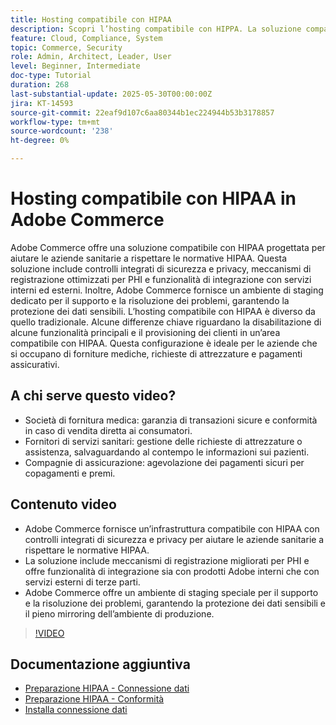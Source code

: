 ```yaml
---
title: Hosting compatibile con HIPAA
description: Scopri l’hosting compatibile con HIPPA. La soluzione compatibile con HIPAA di Adobe Commerce garantisce la sicurezza e la conformità dell'e-commerce per le aziende sanitarie.
feature: Cloud, Compliance, System
topic: Commerce, Security
role: Admin, Architect, Leader, User
level: Beginner, Intermediate
doc-type: Tutorial
duration: 268
last-substantial-update: 2025-05-30T00:00:00Z
jira: KT-14593
source-git-commit: 22eaf9d107c6aa80344b1ec224944b53b3178857
workflow-type: tm+mt
source-wordcount: '238'
ht-degree: 0%

---
```



# Hosting compatibile con HIPAA in Adobe Commerce

Adobe Commerce offre una soluzione compatibile con HIPAA progettata per aiutare le aziende sanitarie a rispettare le normative HIPAA. Questa soluzione include controlli integrati di sicurezza e privacy, meccanismi di registrazione ottimizzati per PHI e funzionalità di integrazione con servizi interni ed esterni. Inoltre, Adobe Commerce fornisce un ambiente di staging dedicato per il supporto e la risoluzione dei problemi, garantendo la protezione dei dati sensibili. L’hosting compatibile con HIPAA è diverso da quello tradizionale. Alcune differenze chiave riguardano la disabilitazione di alcune funzionalità principali e il provisioning dei clienti in un’area compatibile con HIPAA. Questa configurazione è ideale per le aziende che si occupano di forniture mediche, richieste di attrezzature e pagamenti assicurativi.

## A chi serve questo video?

* Società di fornitura medica: garanzia di transazioni sicure e conformità in caso di vendita diretta ai consumatori.
* Fornitori di servizi sanitari: gestione delle richieste di attrezzature o assistenza, salvaguardando al contempo le informazioni sui pazienti.
* Compagnie di assicurazione: agevolazione dei pagamenti sicuri per copagamenti e premi.

## Contenuto video

* Adobe Commerce fornisce un’infrastruttura compatibile con HIPAA con controlli integrati di sicurezza e privacy per aiutare le aziende sanitarie a rispettare le normative HIPAA.
* La soluzione include meccanismi di registrazione migliorati per PHI e offre funzionalità di integrazione sia con prodotti Adobe interni che con servizi esterni di terze parti.
* Adobe Commerce offre un ambiente di staging speciale per il supporto e la risoluzione dei problemi, garantendo la protezione dei dati sensibili e il pieno mirroring dell’ambiente di produzione.

>[!VIDEO](https://video.tv.adobe.com/v/3463177/?learn=on&enablevpops)

## Documentazione aggiuntiva

* [Preparazione HIPAA - Connessione dati](https://experienceleague.adobe.com/it/docs/commerce/data-connection/hipaa-readiness)
* [Preparazione HIPAA - Conformità](https://experienceleague.adobe.com/it/docs/commerce-admin/start/compliance/hipaa-ready-service/overview)
* [Installa connessione dati](https://experienceleague.adobe.com/it/docs/commerce/data-connection/fundamentals/install)

